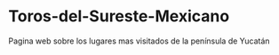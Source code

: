 # Toros-del-Sureste-Mexicano
Pagina web sobre los lugares mas visitados de la península de Yucatán 
